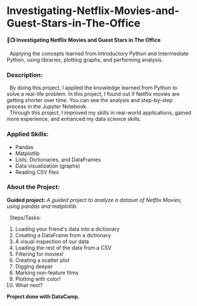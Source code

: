# Investigating-Netflix-Movies-and-Guest-Stars-in-The-Office
**🎥📺 Investigating Netflix Movies and Guest Stars in The Office**

&nbsp;&nbsp;Applying the concepts learned from Introductory Python and Intermediate Python, using libraries, plotting graphs, and performing analysis.

### Description: ###

&nbsp;&nbsp;By doing this project, I applied the knowledge learned from Python to solve a real-life problem. In this project, I found out if Netflix movies are getting shorter over time. You can see the analysis and step-by-step process in the Jupyter Notebook. <br>
&nbsp;&nbsp;Through this project, I improved my skills in real-world applications, gained more experience, and enhanced my data science skills.

### Applied Skills: ###
- Pandas
- Matplotlib
- Lists, Dictionaries, and DataFrames
- Data visualization (graphs)
- Reading CSV files

### About the Project: ###

**Guided project:**
_A guided project to analyze a dataset of Netflix Movies, using pandas and matplotlib._

&nbsp;&nbsp;Steps/Tasks:
1. Loading your friend's data into a dictionary
2. Creating a DataFrame from a dictionary
3. A visual inspection of our data
4. Loading the rest of the data from a CSV
5. Filtering for movies!
6. Creating a scatter plot
7. Digging deeper
8. Marking non-feature films
9. Plotting with color!
10. What next?

**Project done with DataCamp.**
